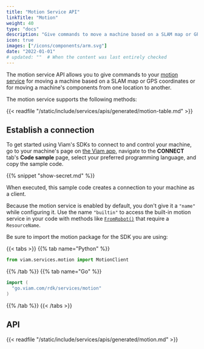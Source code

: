 ```yaml
---
title: "Motion Service API"
linkTitle: "Motion"
weight: 40
type: "docs"
description: "Give commands to move a machine based on a SLAM map or GPS coordinates or to move a machine's components form one location to another."
icon: true
images: ["/icons/components/arm.svg"]
date: "2022-01-01"
# updated: ""  # When the content was last entirely checked
---
```


The motion service API allows you to give commands to your [motion service](/services/motion/) for moving a machine based on a SLAM map or GPS coordinates or for moving a machine's components from one location to another.

The motion service supports the following methods:

{{< readfile "/static/include/services/apis/generated/motion-table.md" >}}

## Establish a connection

To get started using Viam's SDKs to connect to and control your machine, go to your machine's page on [the Viam app](https://app.viam.com), navigate to the **CONNECT** tab's **Code sample** page, select your preferred programming language, and copy the sample code.

{{% snippet "show-secret.md" %}}

When executed, this sample code creates a connection to your machine as a client.

Because the motion service is enabled by default, you don't give it a `"name"` while configuring it.
Use the name `"builtin"` to access the built-in motion service in your code with methods like [`FromRobot()`](/appendix/apis/services/motion/#fromrobot) that require a `ResourceName`.

Be sure to import the motion package for the SDK you are using:

{{< tabs >}}
{{% tab name="Python" %}}

```python
from viam.services.motion import MotionClient
```

{{% /tab %}}
{{% tab name="Go" %}}

```go
import (
  "go.viam.com/rdk/services/motion"
)
```

{{% /tab %}}
{{< /tabs >}}

## API

{{< readfile "/static/include/services/apis/generated/motion.md" >}}
